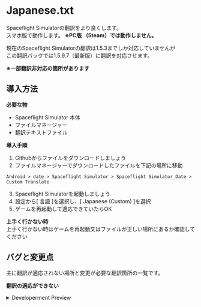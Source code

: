 # Japanese.txt
Spaceflight Simulatorの翻訳をより良くします。  
スマホ版で動作します。 **※PC版 （Steam）では動作しません。**

現在のSpaceflight Simulatorの翻訳は1.5.3までしか対応していませんが  
この翻訳パックでは1.5.9.7（最新版）に翻訳を対応させます。

**※一部翻訳非対応の箇所があります**

**導入方法**
---

**必要な物**
+ Spaceflight Simulator 本体
+ ファイルマネージャー
+ 翻訳テキストファイル

**導入手順**

1. Githubからファイルをダウンロードしましょう
2. ファイルマネージャーでダウンロードしたファイルを下記の場所に移動
``` Js
Android > date > Spaceflight Simulator > Spaceflight Simulator_Date > Custom Translate
```
3. Spaceflight Simulatorを起動しましょう
4. 設定から[ 言語 ]を選択し、[ Japanese (Custom) ]を選択
5. ゲームを再起動して適応できていたらOK

**上手く行かない時**  
上手く行かない時はゲームを再起動又はファイルが正しい場所にあるか確認してください  

**バグと変更点**
---

主に翻訳が適応されない場所と変更が必要な翻訳箇所の一覧です。  

**翻訳の適応ができない**
<details>
<summary>Developerment Preview</summary>
初期画面のボタンとその内容の翻訳が適応できない問題です。<br>
主な理由として翻訳を適応するための記述が存在しないからです。
</details>
